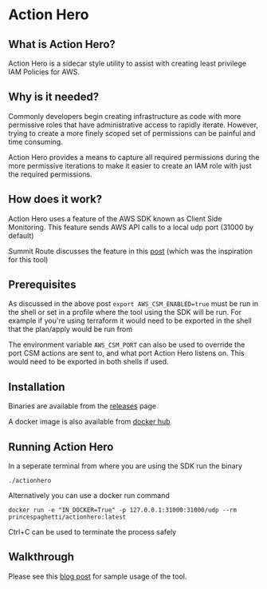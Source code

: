 # Action Hero

## What is Action Hero?

Action Hero is a sidecar style utility to assist with creating least privilege IAM Policies for AWS.

## Why is it needed?

Commonly developers begin creating infrastructure as code with more permissive roles that have administrative access to rapidly iterate. However, trying to create a more finely scoped set of permissions can be painful and time consuming.

Action Hero provides a means to capture all required permissions during the more permissive iterations to make it easier to create an IAM role with just the required permissions.

## How does it work?

Action Hero uses a feature of the AWS SDK known as Client Side Monitoring. This feature sends AWS API calls to a local udp port (31000 by default)

Summit Route discusses the feature in this [post](https://summitroute.com/blog/2020/05/25/client_side_monitoring/) (which was the inspiration for this tool)

## Prerequisites

As discussed in the above post ``export AWS_CSM_ENABLED=true`` must be run in the shell or set in a profile where the tool using the SDK will be run. For example if you're using terraform it would need to be exported in the shell that the plan/apply would be run from

The environment variable ``AWS_CSM_PORT`` can also be used to override the port CSM actions are sent to, and what port Action Hero listens on. This would need to be exported in both shells if used.

## Installation

Binaries are available from the [releases](https://github.com/princespaghetti/actionhero/releases) page

A docker image is also available from [docker hub](https://hub.docker.com/r/princespaghetti/actionhero)

## Running Action Hero

In a seperate terminal from where you are using the SDK run the binary

``./actionhero``

Alternatively you can use a docker run command

``docker run -e "IN_DOCKER=True" -p 127.0.0.1:31000:31000/udp --rm princespaghetti/actionhero:latest``

Ctrl+C can be used to terminate the process safely

## Walkthrough

Please see this [blog post](https://dev.to/prince_of_pasta/action-hero-to-the-rescue-creating-least-privilege-aws-iam-policies-53o2) for sample usage of the tool.